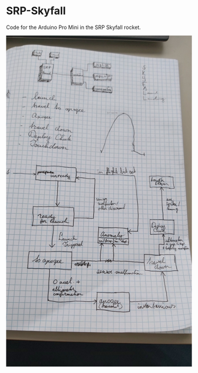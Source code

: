 # SRP-Skyfall
Code for the Arduino Pro Mini in the SRP Skyfall rocket.

![alt text](https://github.com/annehinrichs22/SRP-Skyfall/blob/master/programStructure.jpg)
